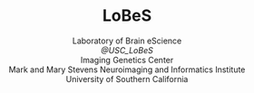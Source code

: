 <h1 align="center">LoBeS</h1>

<p align="center"> 
Laboratory of Brain eScience <br>
<em>@USC_LoBeS</em> <br>
Imaging Genetics Center <br>
Mark and Mary Stevens Neuroimaging and Informatics Institute <br>
University of Southern California <br>
</p>
<p style="background-image: url('https://github.com/USC-LoBeS/lobes.github.io/blob/main/images/LoBeS_t_1_black_notext.png');">
